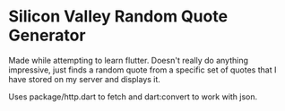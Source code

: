 # Silicon Valley Random Quote Generator

Made while attempting to learn flutter. Doesn't really do anything impressive, just finds a random quote from a specific set of quotes that I have stored on my server and displays it. 

Uses package/http.dart to fetch and dart:convert to work with json.
